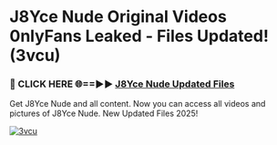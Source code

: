# J8Yce Nude Original Videos 0nlyFans Leaked - Files Updated! (3vcu)

<h3>🔴 CLICK HERE 🌐==►► <a href="https://tinyurl.com/y5r63du9" rel="nofollow">J8Yce Nude Updated Files</a></h3>

Get J8Yce Nude and all content. Now you can access all videos and pictures of J8Yce Nude. New Updated Files 2025!

[![3vcu](https://i.imgur.com/UVo9nyh.gif)](https://tinyurl.com/y5r63du9)